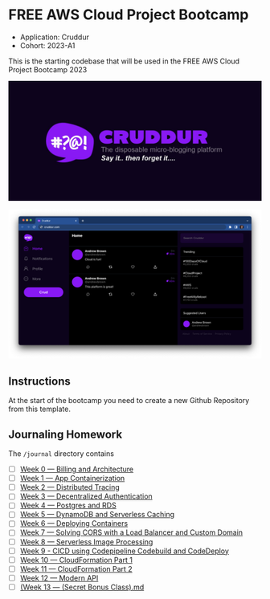# FREE AWS Cloud Project Bootcamp

- Application: Cruddur
- Cohort: 2023-A1

This is the starting codebase that will be used in the FREE AWS Cloud Project Bootcamp 2023

![Cruddur Graphic](_docs/assets/cruddur-banner.jpg)

![Cruddur Screenshot](_docs/assets/cruddur-screenshot.png)

## Instructions

At the start of the bootcamp you need to create a new Github Repository from this template.

## Journaling Homework

The `/journal` directory contains

- [ ] [Week 0 — Billing and Architecture](https://github.com/imaginarydumpling/aws-bootcamp-cruddur-2023-clone/blob/main/journal/Week%200%20%E2%80%94%20Billing%20and%20Architecture.md)
- [ ] [Week 1 — App Containerization](https://github.com/imaginarydumpling/aws-bootcamp-cruddur-2023-clone/blob/main/journal/Week%201%20%E2%80%94%20App%20Containerization.md)
- [ ] [Week 2 — Distributed Tracing](https://github.com/imaginarydumpling/aws-bootcamp-cruddur-2023-clone/blob/main/journal/Week%202%20%E2%80%94%20Distributed%20Tracing.md)
- [ ] [Week 3 — Decentralized Authentication](https://github.com/imaginarydumpling/aws-bootcamp-cruddur-2023-clone/blob/main/journal/Week%203%20%E2%80%94%20Decentralized%20Authentication.md)
- [ ] [Week 4 — Postgres and RDS](https://github.com/imaginarydumpling/aws-bootcamp-cruddur-2023-clone/blob/main/journal/Week%204%20%E2%80%94%20Postgres%20and%20RDS.md)
- [ ] [Week 5 — DynamoDB and Serverless Caching](https://github.com/imaginarydumpling/aws-bootcamp-cruddur-2023-clone/blob/main/journal/Week%205%20%E2%80%94%20DynamoDB%20and%20Serverless%20Caching.md)
- [ ] [Week 6 — Deploying Containers](https://github.com/imaginarydumpling/aws-bootcamp-cruddur-2023-clone/blob/main/journal/Week%206%20%E2%80%94%20Deploying%20Containers.md)
- [ ] [Week 7 — Solving CORS with a Load Balancer and Custom Domain](https://github.com/imaginarydumpling/aws-bootcamp-cruddur-2023-clone/blob/main/journal/Week%207%20%E2%80%94%20Solving%20CORS%20with%20a%20Load%20Balancer%20and%20Custom%20Domain.md)
- [ ] [Week 8 — Serverless Image Processing](https://github.com/imaginarydumpling/aws-bootcamp-cruddur-2023-clone/blob/main/journal/Week%208%20%E2%80%94%20Serverless%20Image%20Processing.md)
- [ ] [Week 9 - CICD using Codepipeline Codebuild and CodeDeploy](https://github.com/imaginarydumpling/aws-bootcamp-cruddur-2023-clone/blob/main/journal/Week%209%20-%20CICD%20using%20Codepipeline%20Codebuild%20and%20CodeDeploy.md)
- [ ] [Week 10 — CloudFormation Part 1](https://github.com/imaginarydumpling/aws-bootcamp-cruddur-2023-clone/blob/main/journal/Week%2010%20%E2%80%94%20CloudFormation%20Part%201.md)
- [ ] [Week 11 — CloudFormation Part 2](https://github.com/imaginarydumpling/aws-bootcamp-cruddur-2023-clone/blob/main/journal/Week%2011%20%E2%80%94%20CloudFormation%20Part%202.md)
- [ ] [Week 12 — Modern API](shttps://github.com/imaginarydumpling/aws-bootcamp-cruddur-2023-clone/blob/main/journal/Week%2012%20%E2%80%94%20Modern%20APIs.md)
- [ ] [(Week 13 — (Secret Bonus Class).md](https://github.com/imaginarydumpling/aws-bootcamp-cruddur-2023-clone/blob/main/journal/Week%2013%20%E2%80%94%20(Secret%20Bonus%20Class).md)
